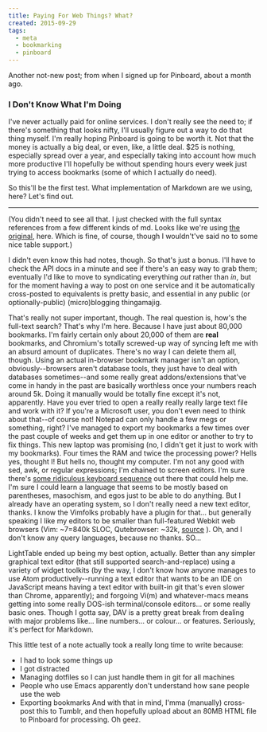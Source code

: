 ```yaml
---
title: Paying For Web Things? What?
created: 2015-09-29
tags:
  - meta
  - bookmarking
  - pinboard
---
```


Another not-new post; from when I signed up for Pinboard, about a month ago.

### I Don't Know What I'm Doing

I've never actually paid for online services. I don't really see the need to; if
there's something that looks nifty, I'll usually figure out a way to do that
thing myself. I'm really hoping Pinboard is going to be worth it. Not that the
money is actually a big deal, or even, like, a little deal. $25 is nothing,
especially spread over a year, and especially taking into account how much more
productive I'll hopefully be without spending hours every week just trying to
access bookmarks (some of which I actually do need).

So this'll be the first test. What implementation of Markdown are we using,
here? Let's find out.

---------

(You didn't need to see all that. I just checked with the full syntax
references from a few different kinds of md. Looks like we're using [the
original](http://daringfireball.net/projects/markdown/syntax.text), here.
Which is fine, of course, though I wouldn't've said no to some nice table
support.)

I didn't even know this had notes, though. So that's just a bonus. I'll have
to check the API docs in a minute and see if there's an easy way to grab them;
eventually I'd like to move to syndicating everything *out* rather than *in*,
but for the moment having a way to post on one service and it be automatically
cross-posted to equivalents is pretty basic, and essential in any public (or
optionally-public) (micro)blogging thingamajig.

That's really not super important, though. The real question is, how's the
full-text search? That's why I'm here. Because I have just about 80,000
bookmarks. I'm fairly certain only about 20,000 of them are **real**
bookmarks, and Chromium's totally screwed-up way of syncing left me with an
absurd amount of duplicates. There's no way I can delete them all, though.
Using an actual in-browser bookmark manager isn't an option,
obviously--browsers aren't database tools, they just have to deal with
databases sometimes--and some really great addons/extensions that've come in
handy in the past are basically worthless once your numbers reach around 5k.
Doing it manually would be totally fine except it's not, apparently. Have you
ever tried to open a really really really large text file and work with it? If
you're a Microsoft user, you don't even need to think about that--of course
not! Notepad can only handle a few megs or something, right? I've managed to
export my bookmarks a few times over the past couple of weeks and get them up
in one editor or another to try to fix things. This new laptop was promising
(no, I didn't get it just to work with my bookmarks). Four times the RAM and
twice the processing power? Hells yes, thought I! But hells no, thought my
computer. I'm not any good with sed, awk, or regular expressions; I'm chained
to screen editors. I'm sure there's [some ridiculous keyboard
sequence](http://xkcd.com/378) out there that could help me. I'm sure I could
learn a language that seems to be mostly based on parentheses, masochism, and
egos just to be able to do anything. But I already have an operating system,
so I don't really need a new text editor, thanks. I know the Vimfolks probably
have a plugin for that... but generally speaking I like my editors to be
smaller than full-featured Webkit web browsers (Vim: ~7=840k SLOC,
Qutebrowser: ~32k, [source](http://openhub.net) ). Oh, and I don't know any
query languages, because no thanks. SO...

LightTable ended up being my best option, actually. Better than any simpler
graphical text editor (that still supported search-and-replace) using a
variety of widget toolkits (by the way, I don't know how anyone manages to use
Atom productively--running a text editor that wants to be an IDE on JavaScript
means having a text editor with built-in git that's even slower than Chrome,
apparently); and forgoing Vi(m) and whatever-macs means getting into some
really DOS-ish terminal/console editors... or some really basic ones. Though I
gotta say, DAV is a pretty great break from dealing with major problems
like... line numbers... or colour... or features. Seriously, it's perfect for
Markdown.

This little test of a note actually took a really long time to write because:
- I had to look some things up
- I got distracted
- Managing dotfiles so I can just handle them in git for all machines
- People who use Emacs apparently don't understand how sane people use the web
- Exporting bookmarks
And with that in mind, I'mma (manually) cross-post this to Tumblr, and then
hopefully upload about an 80MB HTML file to Pinboard for processing. Oh geez.
